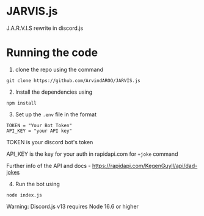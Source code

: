 # JARVIS.js
J.A.R.V.I.S rewrite in discord.js

# Running the code

1. clone the repo using the command 
```
git clone https://github.com/ArvindAROO/JARVIS.js
```

2. Install the dependencies using
```
npm install
```

3. Set up the `.env` file in the format 
```
TOKEN = "Your Bot Token"
API_KEY = "your API key" 
```
TOKEN is your discord bot's token

API_KEY is the key for your auth in rapidapi.com for `+joke` command

Further info of the API and docs - https://rapidapi.com/KegenGuyll/api/dad-jokes

4. Run the bot using
```
node index.js
```
Warning: Discord.js v13 requires Node 16.6 or higher
